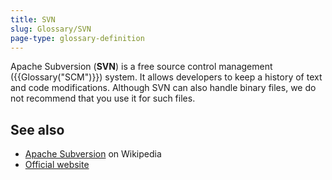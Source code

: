 ```yaml
---
title: SVN
slug: Glossary/SVN
page-type: glossary-definition
---
```




Apache Subversion (**SVN**) is a free source control management ({{Glossary("SCM")}}) system. It allows developers to keep a history of text and code modifications. Although SVN can also handle binary files, we do not recommend that you use it for such files.

## See also

- [Apache Subversion](https://en.wikipedia.org/wiki/Apache_Subversion) on Wikipedia
- [Official website](https://subversion.apache.org/)
